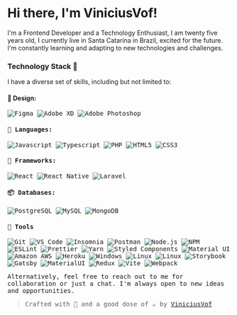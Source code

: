 # Hi there, I'm ViniciusVof!

I'm a Frontend Developer and a Technology Enthusiast, I am twenty five years old, I currently live in Santa Catarina in Brazil, excited for the future. I'm constantly learning and adapting to new technologies and challenges.

### Technology Stack 🚀 

I have a diverse set of skills, including but not limited to:


#### 🎨 Design: <br/>

   <samp>
    <p align="left">
    <img alt="Figma" src="https://img.shields.io/badge/-Figma-EA4C1D?style=for-the-badge&logo=figma&logoColor=white" />
    <img alt="Adobe XD" src="https://img.shields.io/badge/-Adobe%20XD-450135?style=for-the-badge&logo=adobe-xd&logoColor=white" />
    <img alt="Adobe Photoshop" src=" https://img.shields.io/badge/adobe%20photoshop-%2331A8FF.svg?style=for-the-badge&logo=adobe%20photoshop&logoColor=white" />
  </samp>

#### 💬 Languages: <br/>

   <samp>
    <p align="left">
      <img alt="Javascript" src="https://img.shields.io/badge/-JavaScript%20ES6-F7B93E?style=for-the-badge&logo=javascript&logoColor=black" />
      <img alt="Typescript" src="https://img.shields.io/badge/-TypeScript-2f74c0?style=for-the-badge&logo=typescript&logoColor=white" />   
      <img alt="PHP" src="https://img.shields.io/badge/-php-4D588E?style=for-the-badge&logo=php&logoColor=white" />
      <img alt="HTML5" src="https://img.shields.io/badge/-HTML5-E34F26?style=for-the-badge&logo=html5&logoColor=white" />
      <img alt="CSS3" src="https://img.shields.io/badge/-CSS3-549FDE?style=for-the-badge&logo=css3&logoColor=white" />
    </p>
  </samp>

#### 🔨 Frameworks: <br/>

   <samp>
    <p align="left">
     <img alt="React" src="https://img.shields.io/badge/-React%20JS-262B32?style=for-the-badge&logo=react&logoColor=00D0F6" />
     <img alt="React Native" src="https://img.shields.io/badge/-React%20Native-262B32?style=for-the-badge&logo=react&logoColor=00D0F6" />
     <img alt="Laravel" src="https://img.shields.io/badge/-Laravel-F34E39?style=for-the-badge&logo=Laravel&logoColor=white" />
    </p>
  </samp>

#### 📦 Databases: <br/>

<samp>
    <p align="left">
      <img alt="PostgreSQL" src="https://img.shields.io/badge/-PostgreSQL-31648C?style=for-the-badge&logo=postgresql&logoColor=white" />
      <img alt="MySQL" src="https://img.shields.io/badge/-MySQL-00758F?style=for-the-badge&logo=mysql&logoColor=white" />
    <img alt="MongoDB" src="https://img.shields.io/badge/-MongoDB-47A248?style=for-the-badge&logo=mongodb&logoColor=white" />
    </p>
  </samp>
  
#### 🔧 Tools <br/>
   <samp>
    <p align="left">
      <img alt="Git" src="https://img.shields.io/badge/-Git-F05032?style=for-the-badge&logo=git&logoColor=white" />
      <img alt="VS Code" src="https://img.shields.io/badge/-VSCode-0085D1?style=for-the-badge&logo=visual-studio-code&logoColor=white" />
      <img alt="Insomnia" src="https://img.shields.io/badge/-Insomnia-5849BE?style=for-the-badge&logo=insomnia&logoColor=white" />
      <img alt="Postman" src="https://img.shields.io/badge/-Postman-FD602F?style=for-the-badge&logo=postman&logoColor=white" />
      <img alt="Node.js" src="https://img.shields.io/badge/-Node.JS-026e00?style=for-the-badge&logo=node.js&logoColor=white" />
      <img alt="NPM" src="https://img.shields.io/badge/-NPM-CB3837?style=for-the-badge&logo=npm&logoColor=white" />
      <img alt="ESLint" src="https://img.shields.io/badge/-ESLint-4B32C3?style=for-the-badge&logo=eslint&logoColor=white" />
      <img alt="Prettier" src="https://img.shields.io/badge/-Prettier-1A2B34?style=for-the-badge&logo=prettier&logoColor=white" />
      <img alt="Yarn" src="https://img.shields.io/badge/-yarn-2188b6?style=for-the-badge&logo=yarn&logoColor=white" />
      <img alt="Styled Components" src="https://img.shields.io/badge/-Styled_Components-palevioletred?style=for-the-badge&logo=styled-components&logoColor=black" />
      <img alt="Material UI" src="https://img.shields.io/badge/-Material%20UI-4caaf9?style=for-the-badge&logo=material-ui&logoColor=white" />
      <img alt="Amazon AWS" src="https://img.shields.io/badge/Amazon%20AWS-232F3E?style=for-the-badge&logo=amazon-aws&logoColor=white" />
      <img alt="Heroku" src="https://img.shields.io/badge/-Heroku-430098?style=for-the-badge&logo=heroku&logoColor=white" />
      <img alt="Windows" src="https://img.shields.io/badge/-Windows-00ADEF?style=for-the-badge&logo=windows&logoColor=white" />
      <img alt="Linux" src="https://img.shields.io/badge/-Linux-111?style=for-the-badge&logo=linux&logoColor=white" />
       <img alt="Linux" src="https://img.shields.io/badge/-Linux-111?style=for-the-badge&logo=linux&logoColor=white" />
       <img alt="Storybook" src="https://img.shields.io/badge/-Storybook-FF4785?style=for-the-badge&logo=storybook&logoColor=white" />
       <img alt="Gatsby" src="https://img.shields.io/badge/Gatsby-%23663399.svg?style=for-the-badge&logo=gatsby&logoColor=white" />
       <img alt="MaterialUI" src="https://img.shields.io/badge/MUI-%230081CB.svg?style=for-the-badge&logo=mui&logoColor=white" />
       <img alt="Redux" src="https://img.shields.io/badge/redux-%23593d88.svg?style=for-the-badge&logo=redux&logoColor=white" />
        <img alt="Vite" src="https://img.shields.io/badge/vite-%23646CFF.svg?style=for-the-badge&logo=vite&logoColor=white" />
        <img alt="Webpack" src="https://img.shields.io/badge/webpack-%238DD6F9.svg?style=for-the-badge&logo=webpack&logoColor=black" />
    </p>
  </samp>


Alternatively, feel free to reach out to me for collaboration or just a chat. I'm always open to new ideas and opportunities.


> Crafted with 🖤 and a good dose of ☕ by <a href="https://github.com/viniciusvof/">ViniciusVof</a>